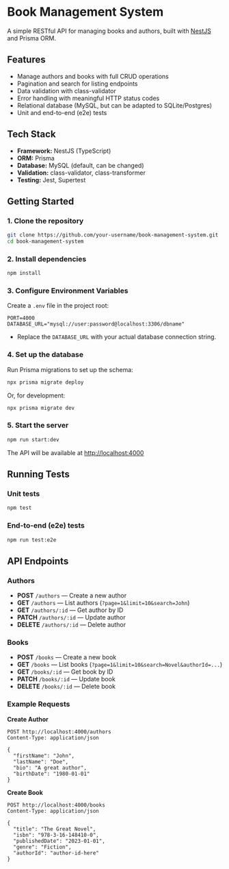 # Book Management System

A simple RESTful API for managing books and authors, built with [NestJS](https://nestjs.com/) and Prisma ORM.

## Features

- Manage authors and books with full CRUD operations
- Pagination and search for listing endpoints
- Data validation with class-validator
- Error handling with meaningful HTTP status codes
- Relational database (MySQL, but can be adapted to SQLite/Postgres)
- Unit and end-to-end (e2e) tests

## Tech Stack

- **Framework:** NestJS (TypeScript)
- **ORM:** Prisma
- **Database:** MySQL (default, can be changed)
- **Validation:** class-validator, class-transformer
- **Testing:** Jest, Supertest

## Getting Started

### 1. Clone the repository

```bash
git clone https://github.com/your-username/book-management-system.git
cd book-management-system
```

### 2. Install dependencies

```bash
npm install
```

### 3. Configure Environment Variables

Create a `.env` file in the project root:

```env
PORT=4000
DATABASE_URL="mysql://user:password@localhost:3306/dbname"
```

- Replace the `DATABASE_URL` with your actual database connection string.

### 4. Set up the database

Run Prisma migrations to set up the schema:

```bash
npx prisma migrate deploy
```

Or, for development:

```bash
npx prisma migrate dev
```

### 5. Start the server

```bash
npm run start:dev
```

The API will be available at [http://localhost:4000](http://localhost:4000)

## Running Tests

### Unit tests

```bash
npm test
```

### End-to-end (e2e) tests

```bash
npm run test:e2e
```

## API Endpoints

### Authors

- **POST** `/authors` — Create a new author
- **GET** `/authors` — List authors (`?page=1&limit=10&search=John`)
- **GET** `/authors/:id` — Get author by ID
- **PATCH** `/authors/:id` — Update author
- **DELETE** `/authors/:id` — Delete author

### Books

- **POST** `/books` — Create a new book
- **GET** `/books` — List books (`?page=1&limit=10&search=Novel&authorId=...`)
- **GET** `/books/:id` — Get book by ID
- **PATCH** `/books/:id` — Update book
- **DELETE** `/books/:id` — Delete book

### Example Requests

**Create Author**

```http
POST http://localhost:4000/authors
Content-Type: application/json

{
  "firstName": "John",
  "lastName": "Doe",
  "bio": "A great author",
  "birthDate": "1980-01-01"
}
```

**Create Book**

```http
POST http://localhost:4000/books
Content-Type: application/json

{
  "title": "The Great Novel",
  "isbn": "978-3-16-148410-0",
  "publishedDate": "2023-01-01",
  "genre": "Fiction",
  "authorId": "author-id-here"
}
```
